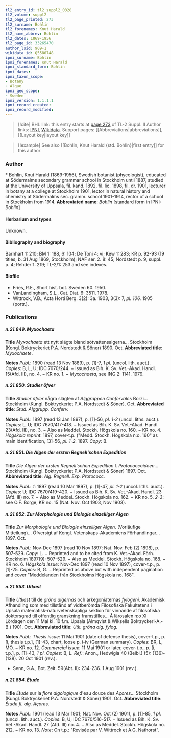 ```yaml
---
tl2_entry_id: tl2_suppl2_0328
tl2_volume: suppl2
tl2_page_printed: 273
tl2_surname: Bohlin
tl2_forenames: Knut Harald
tl2_name_abbrev: Bohlin
tl2_dates: 1869-1956
tl2_page_id: 33265470
author_lsid: 909-1
wikidata_id: Q5580748
ipni_surname: Bohlin
ipni_forenames: Knut Harald
ipni_standard_form: Bohlin
ipni_dates: 
ipni_taxon_scope: 
- Botany
- Algae
ipni_geo_scope: 
- Sweden
ipni_version: 1.1.1.1
ipni_record_created: 
ipni_record_modified:
---
```


> [!cite] BHL link: this entry starts at [page 273](https://www.biodiversitylibrary.org/page/33265470) of TL-2 Suppl. II
> Author links: [IPNI](https://www.ipni.org/a/909-1), [Wikidata](https://www.wikidata.org/wiki/Q5580748). Support pages: [[Abbreviations|abbreviations]], [[Layout key|layout key]]

> [!example] See also [[Bohlin, Knut Harald {std. Bohlin}|first entry]] for this author

### Author

\* Bohlin, Knut Harald (1869-1956), Swedish botanist (phycologist), educated at Södermalms secondary grammar school in Stockholm until 1887, studied at the University of Uppsala, fil. kand. 1892, fil. lic. 1898, fil. dr. 1901, lecturer in botany at a college at Stockholm 1901, lector in natural history and chemistry at Södermalms sec. gramm. school 1901-1914, rector of a school in Stockholm from 1914. 
**Abbreviated name**: *Bohlin* \[standard form in IPNI: *Bohlin*\]

#### Herbarium and types

Unknown.

#### Bibliography and biography

Barnhart 1: 210; BM 1: 188, 6: 104; De Toni 4: vi; Kew 1: 283; KR p. 92-93 (19 titles; b. 31 Aug 1869, Stockholm); NAF ser. 2. 8: 45; Nordstedt p. 9, suppl. p. 4; Rehder 1: 219; TL-2/1: 253 and see indexes.

#### Biofile

- Fries, R.E., Short hist. bot. Sweden 60. 1950.
- VanLandingham, S.L., Cat. Diat. 6: 3511. 1978.
- Wittrock, V.B., Acta Horti Berg. 3(2): 3a. 1903, 3(3): 7, *pl. 106.* 1905 (portr.).

### Publications

##### n.21.849. Myxochaeta

**Title**
*Myxochaeta* ett nytt slägte bland sötvattensalgerna... Stockholm (Kongl. Boktryckeriet P.A. Nordstedt & Söner) 1890. Oct.
**Abbreviated title**: *Myxochaete*.

**Notes**
*Publ*.: 1890 (read 13 Nov 1889), p. \[1\]-7, *1 pl*. (uncol. lith. auct.). *Copies*: B, L, U; IDC 7670/244. − Issued as Bih. K. Sv. Vet.-Akad. Handl. 15(Afd. III), no. 4. − KR no. 1. − *Myxochaeta*, see ING 2: 1141. 1979.

##### n.21.850. Studier öfver

**Title**
*Studier öfver* några slägten af *Alggruppen Confervales* Borzi... Stockholm (Kungl. Boktryckeriet P.A. Nordstedt & Söner). Oct.
**Abbreviated title**: *Stud. Alggrupp. Conferv.*

**Notes**
*Publ*.: 1897 (read 13 Jan 1897), p. \[1\]-56, *pl. 1-2* (uncol. liths. auct.). *Copies*: L, U; IDC 7670/417-418. − Issued as Bih. K. Sv. Vet.-Akad. Handl. 23(Afd. III), no. 3. − Also as Meddel. Stockh. Högskola no. 160. − KR no. 4.
*Högskola reprint*: 1897, cover-t.p. ("Medd. Stockh. Högskola n:o. 160" as main identification, \[3\]-56, *pl. 1-2.* 1897. *Copy*: B.

##### n.21.851. Die Algen der ersten Regnell'schen Expedition

**Title**
*Die Algen der ersten Regnell'schen Expedition* I. *Protococcoideen*... Stockholm (Kungl. Boktryckeriet P.A. Nordstedt & Söner) 1897. Oct.
**Abbreviated title**: *Alg. Regnell. Exp. Protococc.*

**Notes**
*Publ*.: *1*: 1897 (read 10 Mar 1897), p. \[1\]-47, *pl. 1-2* (uncol. liths. auct.). *Copies*: U; IDC 7670/419-420. − Issued as Bih. K. Sv. Vet.-Akad. Handl. 23 (Afd. III) no. 7. − Also as Meddel. Stockh. Högskola no. 162. − KR no. 5.
*2-3*: see O.F. Borge, KR no. 15 (Nat. Nov. Oct 1903, Nov 1903).

##### n.21.852. Zur Morphologie und Biologie einzelliger Algen

**Title**
*Zur Morphologie und Biologie einzelliger Algen*. (Vorläufige Mitteilung)... Öfversigt af Kongl. Vetenskaps-Akademiens Förhandlingar... 1897. Oct.

**Notes**
*Publ*.: Nov-Dec 1897 (read 10 Nov 1897; Nat. Nov. Feb (2) 1898), p. 507-529. *Copy*: L. − Reprinted and to be cited from K. Vet.-Akad. Förh. Stockholm 1897(9): 507-529. − Also as Meddel. Stockh. Högskola no. 168. − KR no. 6.
*Högskola issue*: Nov-Dec 1897 (read 10 Nov 1897), cover-t.p., p. \[1\]-25. *Copies*: B, G. − Reprinted as above but with independent pagination and cover "Meddelanden från Stockholms Högskola no. 168".

##### n.21.853. Utkast

**Title**
*Utkast* till de *gröna algernas* och arkegoniaternas *fylogeni*. Akademisk Afhandling som med tillstånd af vidtberömda Filosofiska Fakultetens i Upsala matematisk-naturvetenskapliga sektion för vinnande af filosofiska doktorsgrad till offentlig granskning framställes... Å lärosalen n:o XI Lördagen den 11 Mai kl. 10 f.m. Upsala (Almqvist & Wiksells Boktryckeri-A.-B.) 1901. Oct.
**Abbreviated title**: *Utk. gröna alg. fylog.*

**Notes**
*Publ*.: *Thesis issue*: 11 Mai 1901 (date of defense thesis), cover-t.p., p. \[i, thesis t.p.\], \[1\]-43, chart, loose p. i-iv (German summary). *Copies*: BR, L, MO. − KR no. 12.
*Commercial issue*: 11 Mai 1901 or later, cover-t.p., p. \[i, t.p.\], p. \[1\]-43, *1 pl. Copies*: B, L.
*Ref*.: Anon., Hedwigia 40 (Beibl.) (5): (136)-(138). 20 Oct 1901 (rev.).
- Senn, G.A., Bot. Zeit. 59(Abt. II): 234-236. 1 Aug 1901 (rev.).

##### n.21.854. Étude

**Title**
*Étude* sur la *flore algologique* d'eau douce des *Açores*... Stockholm (Kungl. Boktryckeriet P.A. Nordstedt & Söner) 1901. Oct.
**Abbreviated title**: *Étude fl. alg. Açores*.

**Notes**
*Publ*.: 1901 (read 13 Mar 1901; Nat. Nov. Oct (2) 1901), p. \[1\]-85, *1 pl*. (uncol. lith. auct.).
*Copies*: B, U; IDC 7670/516-517. − Issued as Bih. K. Sv. Vet.-Akad. Handl. 27 (Afd. III) no. 4. − Also as Meddel. Stockh. Högskola no. 212. − KR no. 13.
*Note*: On t.p.: "Revisée par V. Wittrock et A.G. Nathorst".

